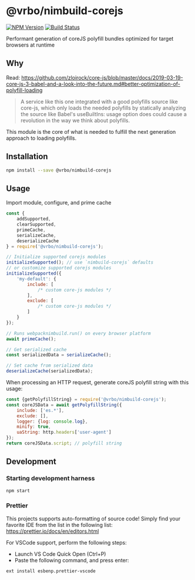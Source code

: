 # @vrbo/nimbuild-corejs

[![NPM Version](https://img.shields.io/npm/v/@vrbo/nimbuild-corejs.svg?style=flat-square)](https://www.npmjs.com/package/@vrbo/nimbuild-corejs)
[![Build Status](https://travis-ci.org/expediagroup/nimbuild.svg?branch=master)](https://travis-ci.org/expediagroup/nimbuild)

Performant generation of coreJS polyfill bundles optimized for target browsers at runtime

## Why

Read: https://github.com/zloirock/core-js/blob/master/docs/2019-03-19-core-js-3-babel-and-a-look-into-the-future.md#better-optimization-of-polyfill-loading

> A service like this one integrated with a good polyfills source like core-js, which only loads the needed polyfills by statically analyzing the source like Babel's useBuiltIns: usage option does could cause a revolution in the way we think about polyfills.

This module is the core of what is needed to fulfill the next generation approach to loading polyfills.

## Installation

```bash
npm install --save @vrbo/nimbuild-corejs
```

## Usage

Import module, configure, and prime cache

```javascript
const {
    addSupported,
    clearSupported,
    primeCache,
    serializeCache,
    deserializeCache
} = require('@vrbo/nimbuild-corejs');

// Initialize supported corejs modules
initializeSupported(); // use `nimbuild-corejs` defaults
// or customize supported corejs modules
initializeSupported({
    'my-default': {
        include: [
            /* custom core-js modules */
        ],
        exclude: [
            /* custom core-js modules */
        ]
    }
});

// Runs webpacknimbuild.run() on every browser platform
await primeCache();

// Get serialized cache
const serializedData = serializeCache();

// Set cache from serialized data
deserializeCache(serializedData);
```

When processing an HTTP request, generate coreJS polyfill string with this usage:

```javascript
const {getPolyfillString} = require('@vrbo/nimbuild-corejs');
const coreJSData = await getPolyfillString({
    include: ['es.*'],
    exclude: [],
    logger: {log: console.log},
    minify: true,
    uaString: http.headers['user-agent']
});
return coreJSData.script; // polyfill string
```

## Development

### Starting development harness

```bash
npm start
```

### Prettier

This projects supports auto-formatting of source code! Simply find your favorite IDE from the list in the following list: https://prettier.io/docs/en/editors.html

For VSCode support, perform the following steps:

-   Launch VS Code Quick Open (Ctrl+P)
-   Paste the following command, and press enter:

```
ext install esbenp.prettier-vscode
```
